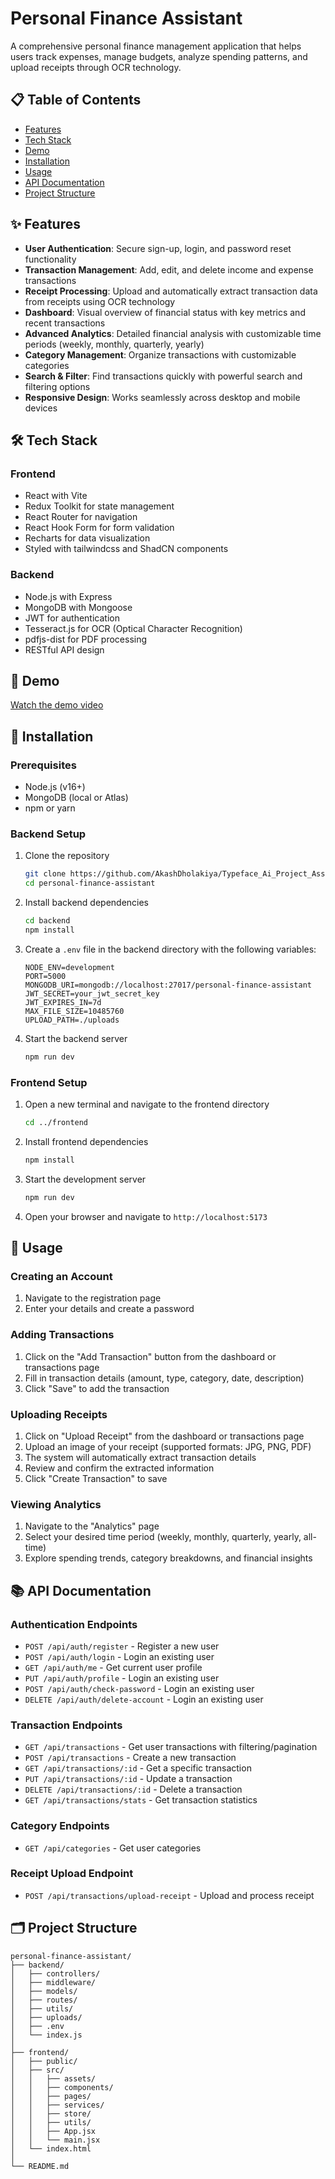 # Personal Finance Assistant

A comprehensive personal finance management application that helps users track expenses, manage budgets, analyze spending patterns, and upload receipts through OCR technology.

## 📋 Table of Contents

- [Features](#-features)
- [Tech Stack](#-tech-stack)
- [Demo](#-demo)
- [Installation](#-installation)
- [Usage](#-usage)
- [API Documentation](#-api-documentation)
- [Project Structure](#-project-structure)

## ✨ Features

- **User Authentication**: Secure sign-up, login, and password reset functionality
- **Transaction Management**: Add, edit, and delete income and expense transactions
- **Receipt Processing**: Upload and automatically extract transaction data from receipts using OCR technology
- **Dashboard**: Visual overview of financial status with key metrics and recent transactions
- **Advanced Analytics**: Detailed financial analysis with customizable time periods (weekly, monthly, quarterly, yearly)
- **Category Management**: Organize transactions with customizable categories
- **Search & Filter**: Find transactions quickly with powerful search and filtering options
- **Responsive Design**: Works seamlessly across desktop and mobile devices

## 🛠 Tech Stack

### Frontend
- React with Vite
- Redux Toolkit for state management
- React Router for navigation
- React Hook Form for form validation
- Recharts for data visualization
- Styled with tailwindcss and ShadCN components

### Backend
- Node.js with Express
- MongoDB with Mongoose
- JWT for authentication
- Tesseract.js for OCR (Optical Character Recognition)
- pdfjs-dist for PDF processing
- RESTful API design

## 🎥 Demo

[Watch the demo video](https://drive.google.com/file/d/1rT-z7h3fjKHi3ZORNPv-CLhNgRUZkMIm/view?usp=sharing)

## 🚀 Installation

### Prerequisites
- Node.js (v16+)
- MongoDB (local or Atlas)
- npm or yarn

### Backend Setup
1. Clone the repository
   ```bash
   git clone https://github.com/AkashDholakiya/Typeface_Ai_Project_Assignment.git
   cd personal-finance-assistant
   ```

2. Install backend dependencies
   ```bash
   cd backend
   npm install
   ```

3. Create a `.env` file in the backend directory with the following variables:
   ```
   NODE_ENV=development
   PORT=5000
   MONGODB_URI=mongodb://localhost:27017/personal-finance-assistant
   JWT_SECRET=your_jwt_secret_key
   JWT_EXPIRES_IN=7d
   MAX_FILE_SIZE=10485760
   UPLOAD_PATH=./uploads
   ```

4. Start the backend server
   ```bash
   npm run dev
   ```

### Frontend Setup
1. Open a new terminal and navigate to the frontend directory
   ```bash
   cd ../frontend
   ```

2. Install frontend dependencies
   ```bash
   npm install
   ```

3. Start the development server
   ```bash
   npm run dev
   ```

4. Open your browser and navigate to `http://localhost:5173`

## 📝 Usage

### Creating an Account
1. Navigate to the registration page
2. Enter your details and create a password

### Adding Transactions
1. Click on the "Add Transaction" button from the dashboard or transactions page
2. Fill in transaction details (amount, type, category, date, description)
3. Click "Save" to add the transaction

### Uploading Receipts
1. Click on "Upload Receipt" from the dashboard or transactions page
2. Upload an image of your receipt (supported formats: JPG, PNG, PDF)
3. The system will automatically extract transaction details
4. Review and confirm the extracted information
5. Click "Create Transaction" to save

### Viewing Analytics
1. Navigate to the "Analytics" page
2. Select your desired time period (weekly, monthly, quarterly, yearly, all-time)
3. Explore spending trends, category breakdowns, and financial insights

## 📚 API Documentation

### Authentication Endpoints
- `POST /api/auth/register` - Register a new user
- `POST /api/auth/login` - Login an existing user
- `GET /api/auth/me` - Get current user profile
- `PUT /api/auth/profile` - Login an existing user
- `POST /api/auth/check-password` - Login an existing user
- `DELETE /api/auth/delete-account` - Login an existing user

### Transaction Endpoints
- `GET /api/transactions` - Get user transactions with filtering/pagination
- `POST /api/transactions` - Create a new transaction
- `GET /api/transactions/:id` - Get a specific transaction
- `PUT /api/transactions/:id` - Update a transaction
- `DELETE /api/transactions/:id` - Delete a transaction
- `GET /api/transactions/stats` - Get transaction statistics

### Category Endpoints
- `GET /api/categories` - Get user categories

### Receipt Upload Endpoint
- `POST /api/transactions/upload-receipt` - Upload and process receipt

## 🗂 Project Structure

```
personal-finance-assistant/
├── backend/
│   ├── controllers/      
│   ├── middleware/       
│   ├── models/           
│   ├── routes/           
│   ├── utils/            
│   ├── uploads/          
│   ├── .env             
│   └── index.js          
│
├── frontend/
│   ├── public/           
│   ├── src/
│   │   ├── assets/
│   │   ├── components/   
│   │   ├── pages/        
│   │   ├── services/     
│   │   ├── store/        
│   │   ├── utils/               
│   │   ├── App.jsx       
│   │   └── main.jsx      
│   └── index.html        
│
└── README.md             
```
